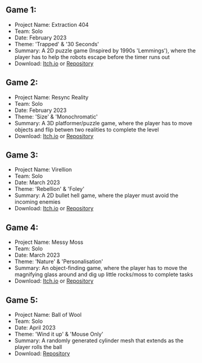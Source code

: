 <div>
  <h2>Game 1:</h2>
  <ul>
    <li>Project Name: Extraction 404
    <li>Team: Solo
    <li>Date: February 2023
    <li>Theme: 'Trapped' & '30 Seconds'
    <li>Summary: A 2D puzzle game (Inspired by 1990s 'Lemmings'), where the player has to help the robots escape before the timer runs out
    <li>Download: <a href="https://yayacob.itch.io/extraction-404">Itch.io</a> or <a href="https://github.com/Jacob-Daniels/University-Projects/tree/main/Second-Year/Rapid-Game-Prototyping/Game-1">Repository</a>
  </ul>
  <h2>Game 2:</h2>
  <ul>
    <li>Project Name: Resync Reality
    <li>Team: Solo
    <li>Date: February 2023
    <li>Theme: 'Size' & 'Monochromatic'
    <li>Summary: A 3D platformer/puzzle game, where the player has to move objects and flip betwen two realities to complete the level
    <li>Download: <a href="https://yayacob.itch.io/resync-reality">Itch.io</a> or <a href="https://github.com/Jacob-Daniels/University-Projects/tree/main/Second-Year/Rapid-Game-Prototyping/Game-2">Repository</a>
  </ul>
  <h2>Game 3:</h2>
  <ul>
    <li>Project Name: Virellion
    <li>Team: Solo
    <li>Date: March 2023
    <li>Theme: 'Rebellion' & 'Foley'
    <li>Summary: A 2D bullet hell game, where the player must avoid the incoming enemies
    <li>Download: <a href="https://yayacob.itch.io/virellion">Itch.io</a> or <a href="https://github.com/Jacob-Daniels/University-Projects/tree/main/Second-Year/Rapid-Game-Prototyping/Game-3">Repository</a>
  </ul>
  <h2>Game 4:</h2>
  <ul>
    <li>Project Name: Messy Moss
    <li>Team: Solo
    <li>Date: March 2023
    <li>Theme: 'Nature' & 'Personalisation'
    <li>Summary: An object-finding game, where the player has to move the magnifying glass around and dig up little rocks/moss to complete tasks
    <li>Download: <a href="https://yayacob.itch.io/messy-moss">Itch.io</a> or <a href="https://github.com/Jacob-Daniels/University-Projects/tree/main/Second-Year/Rapid-Game-Prototyping/Game-4">Repository</a>
  </ul>
  <h2>Game 5:</h2>
  <ul>
    <li>Project Name: Ball of Wool
    <li>Team: Solo
    <li>Date: April 2023
    <li>Theme: 'Wind it up' & 'Mouse Only'
    <li>Summary: A randomly generated cylinder mesh that extends as the player rolls the ball
    <li>Download: <a href="https://github.com/Jacob-Daniels/University-Projects/tree/main/Second-Year/Rapid-Game-Prototyping/Game-5">Repository</a>
  </ul>
</div>

